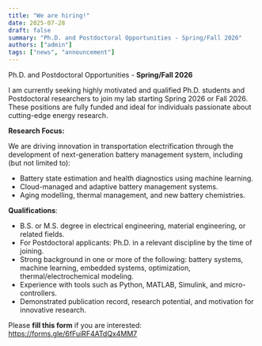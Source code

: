 ```yaml
---
title: "We are hiring!"
date: 2025-07-28
draft: false
summary: "Ph.D. and Postdoctoral Opportunities - Spring/Fall 2026"
authors: ["admin"]
tags: ["news", "announcement"]
---
```


Ph.D. and Postdoctoral Opportunities - **Spring/Fall 2026**

<!--more-->
I am currently seeking highly motivated and qualified Ph.D. students and Postdoctoral researchers to join my lab starting Spring 2026 or Fall 2026. These positions are fully funded and ideal for individuals passionate about cutting-edge energy research.

**Research Focus:**

We are driving innovation in transportation electrification through the development of next-generation battery management system, including (but not limited to):

 * Battery state estimation and health diagnostics using machine learning.
 * Cloud-managed and adaptive battery management systems.
 * Aging modelling, thermal management, and new battery chemistries.

 **Qualifications**: 
 * B.S. or M.S. degree in electrical engineering, material engineering, or related fields.
 * For Postdoctoral applicants: Ph.D. in a relevant discipline by the time of joining.
 * Strong background in one or more of the following: battery systems, machine learning, embedded systems, optimization, thermal/electrochemical modeling.
 * Experience with tools such as Python, MATLAB, Simulink, and micro-controllers.
 * Demonstrated publication record, research potential, and motivation for innovative research.

Please **fill this form** if you are interested: https://forms.gle/6fFuiRF4ATdQx4MM7